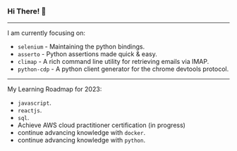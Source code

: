 ### Hi There! 👋

-----

I am currently focusing on:

 - `selenium` - Maintaining the python bindings.
 - `asserto` - Python assertions made quick & easy.
 - `climap` - A rich command line utility for retrieving emails via IMAP.
 - `python-cdp` - A python client generator for the chrome devtools protocol.

-----

My Learning Roadmap for 2023:

 - `javascript`.
 - `reactjs`.
 - `sql`.
 - Achieve AWS cloud practitioner certification (in progress)
 - continue advancing knowledge with `docker`.
 - continue advancing knowledge with `python`.
